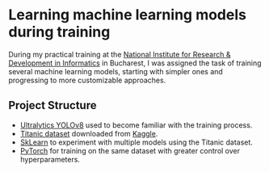 # Learning machine learning models during training

During my practical training at the [National Institute for Research & Development in Informatics](https://www.ici.ro/en/) in Bucharest, I was assigned the task of training several machine learning models, starting with simpler ones and progressing to more customizable approaches.

## Project Structure
- [Ultralytics YOLOv8](/Ultralytics_YOLOv8/) used to become familiar with the training process.
- [Titanic dataset](/Titanic_dataset/) downloaded from [Kaggle](https://www.kaggle.com/c/titanic).
- [SkLearn](/SkLearn_Titanic/) to experiment with multiple models using the Titanic dataset.
- [PyTorch](/PyTorch_Titanic/) for training on the same dataset with greater control over hyperparameters.